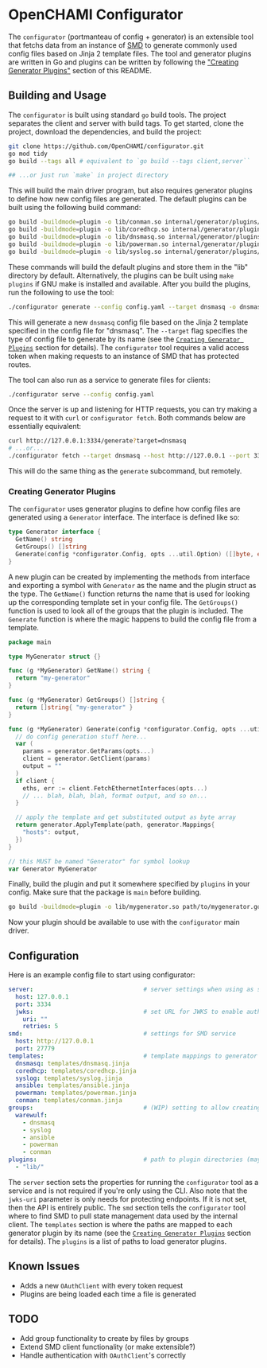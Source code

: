 # OpenCHAMI Configurator

The `configurator` (portmanteau of config + generator) is an extensible tool that fetchs data from an instance of [SMD](https://github.com/OpenCHAMI/smd) to generate commonly used config files based on Jinja 2 template files. The tool and generator plugins are written in Go and plugins can be written by following the ["Creating Generator Plugins"](#creating-generator-plugins) section of this README.

## Building and Usage

The `configurator` is built using standard `go` build tools. The project separates the client and server with build tags. To get started, clone the project, download the dependencies, and build the project:

```bash
git clone https://github.com/OpenCHAMI/configurator.git
go mod tidy
go build --tags all # equivalent to `go build --tags client,server``

## ...or just run `make` in project directory
```

This will build the main driver program, but also requires generator plugins to define how new config files are generated. The default plugins can be built using the following build command:

```bash
go build -buildmode=plugin -o lib/conman.so internal/generator/plugins/conman/conman.go
go build -buildmode=plugin -o lib/coredhcp.so internal/generator/plugins/coredhcp/coredhcp.go
go build -buildmode=plugin -o lib/dnsmasq.so internal/generator/plugins/dnsmasq/dnsmasq.go
go build -buildmode=plugin -o lib/powerman.so internal/generator/plugins/powerman/powerman.go
go build -buildmode=plugin -o lib/syslog.so internal/generator/plugins/syslog/syslog.go
```

These commands will build the default plugins and store them in the "lib" directory by default. Alternatively, the plugins can be built using `make plugins` if GNU make is installed and available. After you build the plugins, run the following to use the tool:

```bash
./configurator generate --config config.yaml --target dnsmasq -o dnsmasq.conf
```

This will generate a new `dnsmasq` config file based on the Jinja 2 template specified in the config file for "dnsmasq". The `--target` flag specifies the type of config file to generate by its name (see the [`Creating Generator Plugins`](#creating-generator-plugins) section for details). The `configurator` tool requires a valid access token when making requests to an instance of SMD that has protected routes.

The tool can also run as a service to generate files for clients:

```bash
./configurator serve --config config.yaml
```

Once the server is up and listening for HTTP requests, you can try making a request to it with `curl` or `configurator fetch`. Both commands below are essentially equivalent:

```bash
curl http://127.0.0.1:3334/generate?target=dnsmasq
# ...or...
./configurator fetch --target dnsmasq --host http://127.0.0.1 --port 3334
```

This will do the same thing as the `generate` subcommand, but remotely.

### Creating Generator Plugins

The `configurator` uses generator plugins to define how config files are generated using a `Generator` interface.  The interface is defined like so:

```go
type Generator interface {
  GetName() string
  GetGroups() []string
  Generate(config *configurator.Config, opts ...util.Option) ([]byte, error)
}
```

A new plugin can be created by implementing the methods from interface and exporting a symbol with `Generator` as the name and the plugin struct as the type. The `GetName()` function returns the name that is used for looking up the corresponding template set in your config file. The `GetGroups()` function is used to look all of the groups that the plugin is included. The `Generate` function is where the magic happens to build the config file from a template.

```go
package main

type MyGenerator struct {}

func (g *MyGenerator) GetName() string {
  return "my-generator"
}

func (g *MyGenerator) GetGroups() []string {
  return []string{ "my-generator" }
}

func (g *MyGenerator) Generate(config *configurator.Config, opts ...util.Option) ([]byte, error) {
  // do config generation stuff here...
  var (
    params = generator.GetParams(opts...)
    client = generator.GetClient(params)
    output = ""
  )
  if client {
    eths, err := client.FetchEthernetInterfaces(opts...)
    // ... blah, blah, blah, format output, and so on...
  }

  // apply the template and get substituted output as byte array
  return generator.ApplyTemplate(path, generator.Mappings{
    "hosts": output,
  })
}

// this MUST be named "Generator" for symbol lookup
var Generator MyGenerator
```

Finally, build the plugin and put it somewhere specified by `plugins` in your config. Make sure that the package is `main` before building.

```bash
go build -buildmode=plugin -o lib/mygenerator.so path/to/mygenerator.go
```

Now your plugin should be available to use with the `configurator` main driver.

## Configuration

Here is an example config file to start using configurator:

```yaml
server:                               # server settings when using as service
  host: 127.0.0.1
  port: 3334
  jwks:                               # set URL for JWKS to enable auth
    uri: ""
    retries: 5
smd:                                  # settings for SMD service
  host: http://127.0.0.1
  port: 27779
templates:                            # template mappings to generator plugins (by name)
  dnsmasq: templates/dnsmasq.jinja
  coredhcp: templates/coredhcp.jinja
  syslog: templates/syslog.jinja
  ansible: templates/ansible.jinja
  powerman: templates/powerman.jinja
  conman: templates/conman.jinja
groups:                               # (WIP) setting to allow creating configs by groups
  warewulf:
    - dnsmasq
    - syslog
    - ansible
    - powerman
    - conman
plugins:                              # path to plugin directories (may change to include files as well)
  - "lib/"
```

The `server` section sets the properties for running the `configurator` tool as a service and is not required if you're only using the CLI. Also note that the `jwks-uri` parameter is only needs for protecting endpoints. If it is not set, then the API is entirely public. The `smd` section tells the `configurator` tool where to find SMD to pull state management data used by the internal client. The `templates` section is where the paths are mapped to each generator plugin by its name (see the [`Creating Generator Plugins`](#creating-generator-plugins) section for details). The `plugins` is a list of paths to load generator plugins.

## Known Issues

- Adds a new `OAuthClient` with every token request
- Plugins are being loaded each time a file is generated

## TODO

- Add group functionality to create by files by groups
- Extend SMD client functionality (or make extensible?)
- Handle authentication with `OAuthClient`'s correctly
